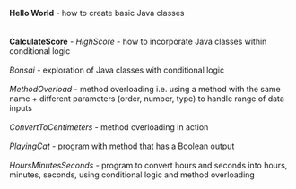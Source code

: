 **Hello World** - how to create basic Java classes </br> </br></br>
**CalculateScore** - _HighScore_ - how to incorporate Java classes within conditional logic </br></br>
               _Bonsai_   - exploration of Java classes with conditional logic </br></br>
               _MethodOverload_ - method overloading i.e. using a method with the same name + different parameters (order, number, type) to handle range of data inputs </br></br>
               _ConvertToCentimeters_ - method overloading in action </br></br>
               _PlayingCat_ - program with method that has a Boolean output </br></br> 
               _HoursMinutesSeconds_ - program to convert hours and seconds into hours, minutes, seconds, using conditional logic and method overloading </br></br>
               

